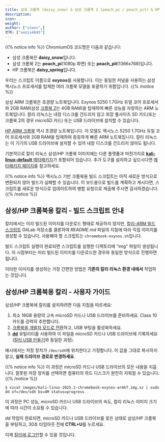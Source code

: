 ```yaml
---
title: 삼성 크롬북 (daisy_snow) & 삼성 크롬북 2 (peach_pi / peach_pit) & HP 크롬북 (daisy_spring)
description:
icon:
weight:
author: ["steev",]
번역: ["xenix4845"]
---
```


{{% notice info %}}
ChromiumOS 코드명은 다음과 같습니다:

- 삼성 크롬북은 **daisy_snow**입니다.
- 삼성 크롬북 2는 **peach_pi**(1080p 화면) 또는 **peach_pit**(1366x768)입니다.
- HP 크롬북은 **daisy_spring**입니다.

우리는 스크립트 이름으로 **exynos**를 사용합니다. 이는 동일한 커널을 사용하는 삼성 엑시노스 프로세서를 탑재한 여러 크롬북 모델을 포괄하기 위함입니다.
{{% /notice %}}

삼성 ARM 크롬북은 초경량 노트북입니다. Exynos 5250 1.7GHz 듀얼 코어 프로세서와 2GB RAM(삼성 [크롬북 2](https://web.archive.org/web/20161111005125/http://www.samsung.com/us/computing/chromebooks/12-14/samsung-chromebook-2-13-3-xe503c32-k01us/)는 4GB RAM)을 탑재하여 빠른 성능을 자랑하는 ARM 노트북입니다. 칼리 리눅스는 내장 디스크를 건드리지 않고 외장 풀사이즈 SD 카드(또는 크롬북 2의 경우 microSD 카드) 또는 USB 드라이브에 설치할 수 있습니다.

[HP ARM 크롬북](https://www8.hp.com/ca/en/ads/chromebooks/specs.html) 역시 초경량 노트북입니다. 이 모델도 엑시노스 5250 1.7GHz 듀얼 코어 프로세서와 2GB RAM을 탑재하여 동등하게 빠른 ARM 노트북입니다. 칼리 리눅스는 이 기기의 USB 드라이브에 설치할 수 있어 내장 디스크를 건드리지 않아도 됩니다.

기본적으로 칼리 리눅스 삼성/HP 크롬북 이미지에는 다른 플랫폼과 마찬가지로 [**kali-linux-default** 메타패키지](/docs/general-use/metapackages/)가 포함되어 있습니다. 추가 도구를 설치하고 싶으시다면 [메타패키지 페이지](/docs/general-use/metapackages/)를 참고하세요.

{{% notice info %}}
엑시노스 기반 크롬북용 빌드 스크립트는 아직 새로운 방식으로 변환되지 않아 빌드가 실패할 수 있습니다. 이 보드용으로 빌드를 계획하고 계시다면, 스크립트를 새로운 방식으로 업데이트하여 병합 요청으로 제출해 주시면 감사하겠습니다.
{{% /notice %}}

## 삼성/HP 크롬북용 칼리 - 빌드 스크립트 안내

칼리에서는 미리 빌드된 이미지를 다운로드 형태로 제공하지 않지만, [칼리-ARM 빌드 스크립트](https://gitlab.com/kalilinux/build-scripts/kali-arm) GitLab 저장소를 클론하여 _README.md_ 파일의 지침에 따라 직접 이미지를 생성할 수 있습니다. 사용해야 할 스크립트는 `chromebook-exynos.sh`입니다.

빌드 스크립트 실행이 완료되면 스크립트를 실행한 디렉토리에 "img" 파일이 생성됩니다. 이 시점부터는 미리 빌드된 이미지를 다운로드한 경우와 동일한 방식으로 진행하면 됩니다.

이러한 이미지를 생성하는 가장 간편한 방법은 **기존의 칼리 리눅스 환경 내에서** 작업하는 것입니다.

## 삼성/HP 크롬북용 칼리 - 사용자 가이드

삼성/HP 크롬북에 칼리를 설치하려면 다음 지침을 따르세요:

1. 최소 16GB 용량의 고속 microSD 카드나 USB 드라이브를 준비하세요. Class 10 카드를 강력히 추천합니다.
2. [크롬북을 개발자 모드로 전환](http://www.chromium.org/chromium-os/developer-information-for-chrome-os-devices/acer-c720-chromebook)하고, USB 부팅을 활성화하세요.
3. **[dd](https://manpages.debian.org/testing/coreutils/dd.1.en.html)** 유틸리티를 사용하여 이 파일을 microSD 카드나 USB 드라이브에 기록하세요([칼리 USB 만들기](/docs/usb/live-usb-install-with-windows/)와 동일한 과정).

예시에서는 저장 장치가 `/dev/sdX`에 위치한다고 가정합니다. 이 값을 그대로 복사하지 말고, **실제 드라이브 경로로 변경하세요**.

{{% notice info %}}
이 과정은 microSD 카드나 USB 드라이브의 모든 내용을 지웁니다. 잘못된 저장 장치를 선택하면 컴퓨터의 하드 디스크가 완전히 지워질 수 있습니다.
{{% /notice %}}

```console
$ xzcat images/kali-linux-2025.2-chromebook-exynos-armhf.img.xz | sudo dd of=/dev/sdX bs=4M status=progress
```

이 과정은 PC 성능, microSD 카드나 USB 드라이브의 속도, 칼리 리눅스 이미지 크기에 따라 시간이 소요될 수 있습니다.

_dd_ 작업이 완료되면, microSD 카드나 USB 드라이브를 꽂은 상태로 삼성/HP 크롬북을 부팅하고, 30초 타임아웃 전에 **CTRL+U**를 누르세요.

이제 [칼리에 로그인](/docs/introduction/default-credentials/)할 수 있을 것입니다.
